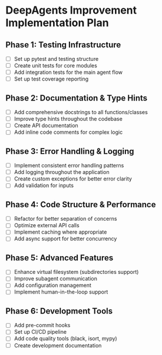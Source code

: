 # DeepAgents Improvement Implementation Plan

## Phase 1: Testing Infrastructure
- [ ] Set up pytest and testing structure
- [ ] Create unit tests for core modules
- [ ] Add integration tests for the main agent flow
- [ ] Set up test coverage reporting

## Phase 2: Documentation & Type Hints
- [ ] Add comprehensive docstrings to all functions/classes
- [ ] Improve type hints throughout the codebase
- [ ] Create API documentation
- [ ] Add inline code comments for complex logic

## Phase 3: Error Handling & Logging
- [ ] Implement consistent error handling patterns
- [ ] Add logging throughout the application
- [ ] Create custom exceptions for better error clarity
- [ ] Add validation for inputs

## Phase 4: Code Structure & Performance
- [ ] Refactor for better separation of concerns
- [ ] Optimize external API calls
- [ ] Implement caching where appropriate
- [ ] Add async support for better concurrency

## Phase 5: Advanced Features
- [ ] Enhance virtual filesystem (subdirectories support)
- [ ] Improve subagent communication
- [ ] Add configuration management
- [ ] Implement human-in-the-loop support

## Phase 6: Development Tools
- [ ] Add pre-commit hooks
- [ ] Set up CI/CD pipeline
- [ ] Add code quality tools (black, isort, mypy)
- [ ] Create development documentation
